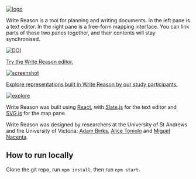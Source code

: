 [![logo](https://user-images.githubusercontent.com/13518594/119251992-6d21ea00-bba1-11eb-8b14-02d1444a3041.png)](https://writereason.app/editor)

Write Reason is a tool for planning and writing documents. In the left pane is a text editor. In the right pane is a free-form mapping interface. You can link parts of these two panes together, and their contents will stay synchronised.

[![DOI](https://zenodo.org/badge/219541861.svg)](https://zenodo.org/badge/latestdoi/219541861)

[Try the Write Reason editor.](https://writereason.app/editor)

[![screenshot](https://user-images.githubusercontent.com/13518594/124475906-29bebc00-dd9a-11eb-872c-ed1859b34328.png)](https://writereason.app/editor)

[Explore representations built in Write Reason by our study participants.](https://writereason.app/explore)

[![explore](https://user-images.githubusercontent.com/13518594/124477114-8a022d80-dd9b-11eb-9238-eaf7ff0ed989.png)](https://writereason.app/explore)


Write Reason was built using [React](https://reactjs.org/), with [Slate.js](slatejs.org) for the text editor and [SVG.js](https://github.com/svgdotjs/svg.js) for the map pane.

Write Reason was designed by researchers at the University of St Andrews and the University of Victoria: [Adam Binks](https://adambinks.me), [Alice Toniolo](https://at258.host.cs.st-andrews.ac.uk) and [Miguel Nacenta](http://nacenta.com/).

## How to run locally

Clone the git repo, run `npm install`, then run `npm start`.
